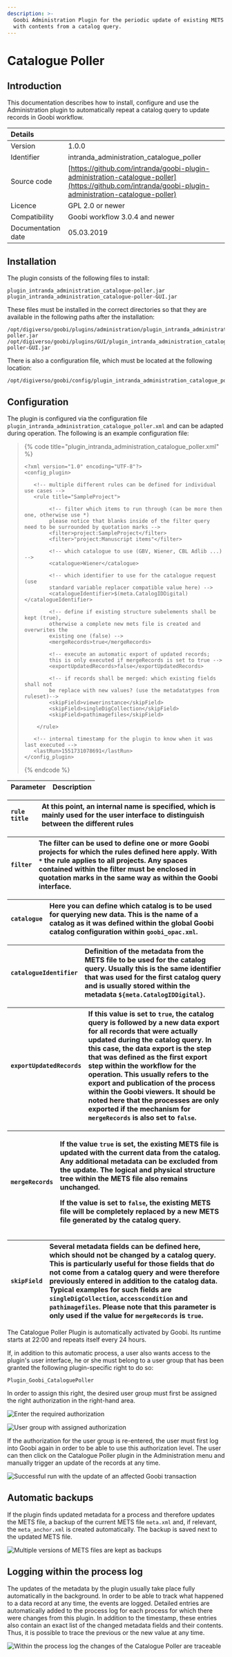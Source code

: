 ```yaml
---
description: >-
  Goobi Administration Plugin for the periodic update of existing METS files
  with contents from a catalog query.
---
```


# Catalogue Poller

## Introduction

This documentation describes how to install, configure and use the Administration plugin to automatically repeat a catalog query to update records in Goobi workflow.

| Details | ​ |
| :--- | :--- |
| Version | 1.0.0 |
| Identifier | intranda\_administration\_catalogue\_poller |
| Source code | [https://github.com/intranda/goobi-plugin-administration-catalogue-poller](https://github.com/intranda/goobi-plugin-administration-catalogue-poller) |
| Licence | GPL 2.0 or newer |
| Compatibility | Goobi workflow 3.0.4 and newer |
| Documentation date | 05.03.2019 |

## Installation <a id="installation"></a>

The plugin consists of the following files to install:

```text
plugin_intranda_administration_catalogue-poller.jar
plugin_intranda_administration_catalogue-poller-GUI.jar
```

These files must be installed in the correct directories so that they are available in the following paths after the installation:

```text
/opt/digiverso/goobi/plugins/administration/plugin_intranda_administration_catalogue-poller.jar
/opt/digiverso/goobi/plugins/GUI/plugin_intranda_administration_catalogue-poller-GUI.jar
```

There is also a configuration file, which must be located at the following location:

```text
/opt/digiverso/goobi/config/plugin_intranda_administration_catalogue_poller.xml
```

## Configuration <a id="konfiguration"></a>

The plugin is configured via the configuration file `plugin_intranda_administration_catalogue_poller.xml` and can be adapted during operation. The following is an example configuration file:

> {% code title="plugin\_intranda\_administration\_catalogue\_poller.xml" %}
> ```markup
> <?xml version="1.0" encoding="UTF-8"?>
> <config_plugin>
>    
>    <!-- multiple different rules can be defined for individual use cases -->
>    <rule title="SampleProject">
>         
>         <!-- filter which items to run through (can be more then one, otherwise use *)
>         please notice that blanks inside of the filter query need to be surrounded by quotation marks -->
>         <filter>project:SampleProject</filter>
>         <filter>"project:Manuscript items"</filter>
>         
>         <!-- which catalogue to use (GBV, Wiener, CBL Adlib ...) -->
>         <catalogue>Wiener</catalogue>
>         
>         <!-- which identifier to use for the catalogue request (use
>         standard variable replacer compatible value here) -->
>         <catalogueIdentifier>$(meta.CatalogIDDigital)</catalogueIdentifier>
>         
>         <!-- define if existing structure subelements shall be kept (true),
>         otherwise a complete new mets file is created and overwrites the
>         existing one (false) -->
>         <mergeRecords>true</mergeRecords>
>         
>         <!-- execute an automatic export of updated records;
>         this is only executed if mergeRecords is set to true -->
>         <exportUpdatedRecords>false</exportUpdatedRecords>
>         
>         <!-- if records shall be merged: which existing fields shall not
>         be replace with new values? (use the metadatatypes from ruleset)-->
>         <skipField>viewerinstance</skipField>
>         <skipField>singleDigCollection</skipField>    
>         <skipField>pathimagefiles</skipField>
>         
>     </rule>
>    
>    <!-- internal timestamp for the plugin to know when it was last executed -->
>    <lastRun>1551731078691</lastRun>
> </config_plugin>
> ```
> {% endcode %}

| Parameter | Description |
| :--- | :--- |


| `rule title` | At this point, an internal name is specified, which is mainly used for the user interface to distinguish between the different rules |
| :--- | :--- |


| `filter` | The filter can be used to define one or more Goobi projects for which the rules defined here apply. With `*` the rule applies to all projects. Any spaces contained within the filter must be enclosed in quotation marks in the same way as within the Goobi interface. |
| :--- | :--- |


| `catalogue` | Here you can define which catalog is to be used for querying new data. This is the name of a catalog as it was defined within the global Goobi catalog configuration within `goobi_opac.xml`. |
| :--- | :--- |


| `catalogueIdentifier` | Definition of the metadata from the METS file to be used for the catalog query. Usually this is the same identifier that was used for the first catalog query and is usually stored within the metadata `${meta.CatalogIDDigital}`. |
| :--- | :--- |


| `exportUpdatedRecords` | If this value is set to `true`, the catalog query is followed by a new data export for all records that were actually updated during the catalog query. In this case, the data export is the step that was defined as the first export step within the workflow for the operation. This usually refers to the export and publication of the process within the Goobi viewers. It should be noted here that the processes are only exported if the mechanism for `mergeRecords` is also set to `false`. |
| :--- | :--- |


<table>
  <thead>
    <tr>
      <th style="text-align:left"><code>mergeRecords</code>
      </th>
      <th style="text-align:left">
        <p>If the value <code>true</code> is set, the existing METS file is updated
          with the current data from the catalog. Any additional metadata can be
          excluded from the update. The logical and physical structure tree within
          the METS file also remains unchanged.</p>
        <p>If the value is set to <code>false</code>, the existing METS file will
          be completely replaced by a new METS file generated by the catalog query.</p>
      </th>
    </tr>
  </thead>
  <tbody></tbody>
</table>

| `skipField` | Several metadata fields can be defined here, which should not be changed by a catalog query. This is particularly useful for those fields that do not come from a catalog query and were therefore previously entered in addition to the catalog data. Typical examples for such fields are `singleDigCollection`, `accesscondition` and `pathimagefiles`. Please note that this parameter is only used if the value for `mergeRecords` is `true`. |
| :--- | :--- |


The Catalogue Poller Plugin is automatically activated by Goobi. Its runtime starts at 22:00 and repeats itself every 24 hours.

If, in addition to this automatic process, a user also wants access to the plugin's user interface, he or she must belong to a user group that has been granted the following plugin-specific right to do so:

```text
Plugin_Goobi_CataloguePoller
```

In order to assign this right, the desired user group must first be assigned the right authorization in the right-hand area.

![Enter the required authorization](https://blobscdn.gitbook.com/v0/b/gitbook-28427.appspot.com/o/assets%2F-LZ4vYcdbp6Dw7s7NKy0%2F-L_9Z1sxO7Fgg4z8TBZQ%2F-L_9c4R09Q6HdfAS3ft-%2Fcatalogue_poller_01.png?alt=media&token=2fbca660-dca4-4f3a-b21e-6eb62adced0f)

![User group with assigned authorization](https://blobscdn.gitbook.com/v0/b/gitbook-28427.appspot.com/o/assets%2F-LZ4vYcdbp6Dw7s7NKy0%2F-L_9Z1sxO7Fgg4z8TBZQ%2F-L_9c4QxF68xOhKMbEco%2Fcatalogue_poller_02.png?alt=media&token=9faa07d0-c71c-43de-b0f1-0247cf0597b7)

If the authorization for the user group is re-entered, the user must first log into Goobi again in order to be able to use this authorization level. The user can then click on the Catalogue Poller plugin in the Administration menu and manually trigger an update of the records at any time.

![Successful run with the update of an affected Goobi transaction](https://blobscdn.gitbook.com/v0/b/gitbook-28427.appspot.com/o/assets%2F-LZ4vYcdbp6Dw7s7NKy0%2F-L_9Z1sxO7Fgg4z8TBZQ%2F-L_9c4R2keipjfUCICJD%2Fcatalogue_poller_03.png?alt=media&token=a81a9a15-e11d-41e1-ab53-027a09a35796)

## Automatic backups

If the plugin finds updated metadata for a process and therefore updates the METS file, a backup of the current METS file `meta.xml` and, if relevant, the `meta_anchor.xml` is created automatically. The backup is saved next to the updated METS file.

![Multiple versions of METS files are kept as backups](https://blobscdn.gitbook.com/v0/b/gitbook-28427.appspot.com/o/assets%2F-LZ4vYcdbp6Dw7s7NKy0%2F-L_EqtM7dAC-gMDktGKg%2F-L_EsSABauq2kgEpsg5W%2Fcatalogue_poller_04.png?alt=media&token=0fd37d89-3c21-4866-bc5a-e9c1cd3f45e7)

## Logging within the process log

The updates of the metadata by the plugin usually take place fully automatically in the background. In order to be able to track what happened to a data record at any time, the events are logged. Detailed entries are automatically added to the process log for each process for which there were changes from this plugin. In addition to the timestamp, these entries also contain an exact list of the changed metadata fields and their contents. Thus, it is possible to trace the previous or the new value at any time.

![Within the process log the changes of the Catalogue Poller are traceable](https://blobscdn.gitbook.com/v0/b/gitbook-28427.appspot.com/o/assets%2F-LZ4vYcdbp6Dw7s7NKy0%2F-L_EqtM7dAC-gMDktGKg%2F-L_EsUQIB9e-ktMRQ3Nf%2Fcatalogue_poller_05.png?alt=media&token=ebefc340-2367-40d1-8c5d-63cc7d2716fa)

